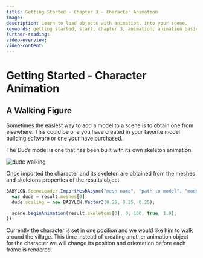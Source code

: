 ```yaml
---
title: Getting Started - Chapter 3 - Character Animation
image:
description: Learn to load objects with animation, into your scene.
keywords: getting started, start, chapter 3, animation, animation basics, character animation, model loading
further-reading:
video-overview:
video-content:
---
```


# Getting Started - Character Animation

## A Walking Figure

Sometimes the easiest way to add a model to a scene is to obtain one from elsewhere. This could be one you have created in your favorite model building software or one your have purchased.

The _Dude_ model is one that has been built with its own skeleton animation.

![dude walking](/img/getstarted/dude.gif)

Once imported the character and its skeleton are obtained from the meshes and skeletons properties of the results object.

```javascript
BABYLON.SceneLoader.ImportMeshAsync("mesh name", "path to model", "model file", scene).then((result) => {
  var dude = result.meshes[0];
  dude.scaling = new BABYLON.Vector3(0.25, 0.25, 0.25);

  scene.beginAnimation(result.skeletons[0], 0, 100, true, 1.0);
});
```

<Playground id="#SFW46K#1" title="Loading an Animated Character" description="Simple example of loading an animated character into your scene." image="/img/playgroundsAndNMEs/getingStartedCharacterAnimation.jpg"/>

Currently the character is set in one position and we would like him to walk around the village. This time instead of creating another animation object for the character we will change its position and orientation before each frame is rendered.
